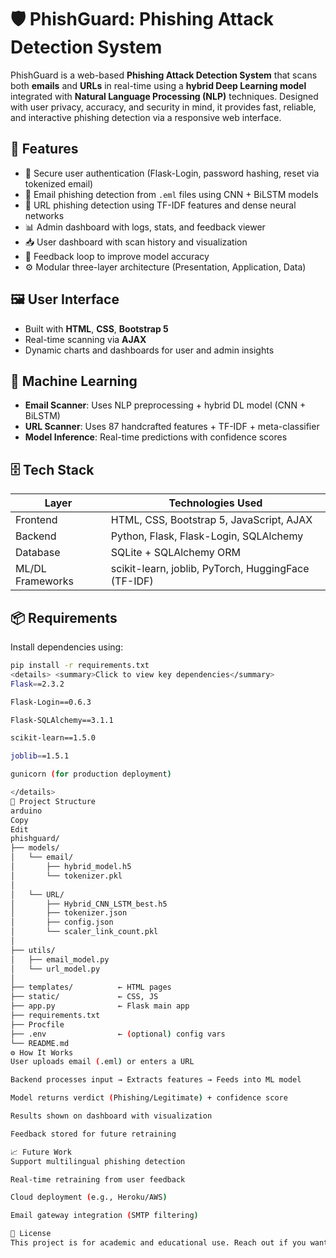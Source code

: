 # 🛡️ PhishGuard: Phishing Attack Detection System

PhishGuard is a web-based **Phishing Attack Detection System** that scans both **emails** and **URLs** in real-time using a **hybrid Deep Learning model** integrated with **Natural Language Processing (NLP)** techniques. Designed with user privacy, accuracy, and security in mind, it provides fast, reliable, and interactive phishing detection via a responsive web interface.

## 🚀 Features

* 🔐 Secure user authentication (Flask-Login, password hashing, reset via tokenized email)
* 📧 Email phishing detection from `.eml` files using CNN + BiLSTM models
* 🔗 URL phishing detection using TF-IDF features and dense neural networks
* 📊 Admin dashboard with logs, stats, and feedback viewer
* 📥 User dashboard with scan history and visualization
* 🔁 Feedback loop to improve model accuracy
* ⚙️ Modular three-layer architecture (Presentation, Application, Data)

## 🖼️ User Interface

* Built with **HTML**, **CSS**, **Bootstrap 5**
* Real-time scanning via **AJAX**
* Dynamic charts and dashboards for user and admin insights

## 🧠 Machine Learning

* **Email Scanner**: Uses NLP preprocessing + hybrid DL model (CNN + BiLSTM)
* **URL Scanner**: Uses 87 handcrafted features + TF-IDF + meta-classifier
* **Model Inference**: Real-time predictions with confidence scores

## 🗄️ Tech Stack

| Layer            | Technologies Used                                   |
| ---------------- | --------------------------------------------------- |
| Frontend         | HTML, CSS, Bootstrap 5, JavaScript, AJAX            |
| Backend          | Python, Flask, Flask-Login, SQLAlchemy              |
| Database         | SQLite + SQLAlchemy ORM                             |
| ML/DL Frameworks | scikit-learn, joblib, PyTorch, HuggingFace (TF-IDF) |

## 📦 Requirements

Install dependencies using:

```bash
pip install -r requirements.txt
<details> <summary>Click to view key dependencies</summary>
Flask==2.3.2

Flask-Login==0.6.3

Flask-SQLAlchemy==3.1.1

scikit-learn==1.5.0

joblib==1.5.1

gunicorn (for production deployment)

</details>
📂 Project Structure
arduino
Copy
Edit
phishguard/
├── models/
│   └── email/
│       ├── hybrid_model.h5
│       └── tokenizer.pkl
│
│   └── URL/
│       ├── Hybrid_CNN_LSTM_best.h5
│       ├── tokenizer.json
│       ├── config.json
│       └── scaler_link_count.pkl
│
├── utils/
│   ├── email_model.py
│   └── url_model.py
│
├── templates/          ← HTML pages
├── static/             ← CSS, JS
├── app.py              ← Flask main app
├── requirements.txt
├── Procfile
├── .env                ← (optional) config vars
└── README.md
⚙️ How It Works
User uploads email (.eml) or enters a URL

Backend processes input → Extracts features → Feeds into ML model

Model returns verdict (Phishing/Legitimate) + confidence score

Results shown on dashboard with visualization

Feedback stored for future retraining

📈 Future Work
Support multilingual phishing detection

Real-time retraining from user feedback

Cloud deployment (e.g., Heroku/AWS)

Email gateway integration (SMTP filtering)

📜 License
This project is for academic and educational use. Reach out if you want to adapt or extend it commercially
